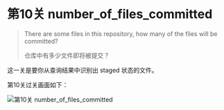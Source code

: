 
# 第10关 number_of_files_committed

> There are some files in this repository, how many of the files will be committed?
>
> 仓库中有多少文件即将被提交？

这一关是要你从查询结果中识别出 staged 状态的文件。

第10关过关画面如下：

![第10关 number_of_files_committed](../images/level-10-number-of-files-committed.png)
